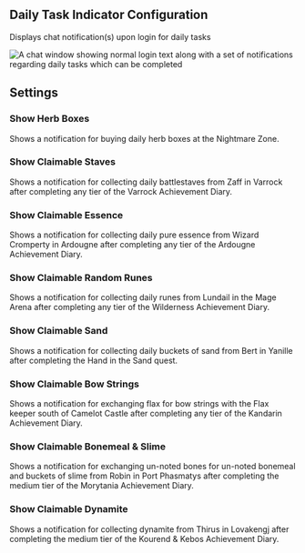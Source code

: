 ## Daily Task Indicator Configuration

Displays chat notification(s) upon login for daily tasks

![A chat window showing normal login text along with a set of notifications regarding daily tasks which can be completed](https://raw.githubusercontent.com/runelite/wiki/master/img/Daily-Task-Indicator-example.png)

## Settings

### Show Herb Boxes

Shows a notification for buying daily herb boxes at the Nightmare Zone.

### Show Claimable Staves

Shows a notification for collecting daily battlestaves from Zaff in Varrock after completing any tier of the Varrock Achievement Diary.

### Show Claimable Essence

Shows a notification for collecting daily pure essence from Wizard Cromperty in Ardougne after completing any tier of the Ardougne Achievement Diary.

### Show Claimable Random Runes

Shows a notification for collecting daily runes from Lundail in the Mage Arena after completing any tier of the Wilderness Achievement Diary.

### Show Claimable Sand
Shows a notification for collecting daily buckets of sand from Bert in Yanille after completing the Hand in the Sand quest.

### Show Claimable Bow Strings

Shows a notification for exchanging flax for bow strings with the Flax keeper south of Camelot Castle after completing any tier of the Kandarin Achievement Diary.

### Show Claimable Bonemeal & Slime

Shows a notification for exchanging un-noted bones for un-noted bonemeal and buckets of slime from Robin in Port Phasmatys after completing the medium tier of the Morytania Achievement Diary.

### Show Claimable Dynamite

Shows a notification for collecting dynamite from Thirus in Lovakengj after completing the medium tier of the Kourend & Kebos Achievement Diary.